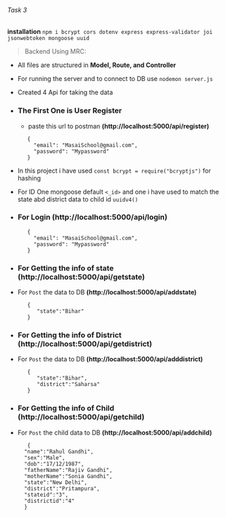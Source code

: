 ###### Task 3

**installation** 
   ```npm i bcrypt cors dotenv express express-validator joi jsonwebtoken mongoose uuid```

> Backend Using MRC:

- All files are structured in **Model, Route, and Controller**
- For running the server and to connect to DB use ```nodemon server.js```
- Created 4 Api for taking the data
- ### The First One is User Register

  - paste this url to postman **(http://localhost:5000/api/register)**
  ```
     {
       "email": "MasaiSchool@gmail.com",
       "password": "Mypassword"
     }
  ```

- In this project i have used ```const bcrypt = require("bcryptjs")``` for hashing
- For ID One mongoose default `<_id>` and one i have used to match the state abd district data to child id ```uuidv4()```

- ### For Login **(http://localhost:5000/api/login)**
  ```
     {
       "email": "MasaiSchool@gmail.com",
       "password": "Mypassword"
     }
  ```
- ### For Getting the info of state  **(http://localhost:5000/api/getstate)**
- For ```Post``` the data to DB **(http://localhost:5000/api/addstate)**
  ```
     {
        "state":"Bihar"
     }
  ``` 

- ### For Getting the info of District  **(http://localhost:5000/api/getdistrict)**
- For ```Post``` the data to DB **(http://localhost:5000/api/adddistrict)**
  ```
     {
        "state":"Bihar",
        "district":"Saharsa"
     }
  ``` 

- ### For Getting the info of Child  **(http://localhost:5000/api/getchild)**
- For ```Post``` the child data to DB **(http://localhost:5000/api/addchild)**
  ```
     {
    "name":"Rahul Gandhi",
    "sex":"Male",
    "dob":"17/12/1987",
    "fatherName":"Rajiv Gandhi",
    "motherName":"Sonia Gandhi",
    "state":"New Delhi",
    "district":"Pritampura",
    "stateid":"3",
    "districtid":"4"
    }
  ```   
